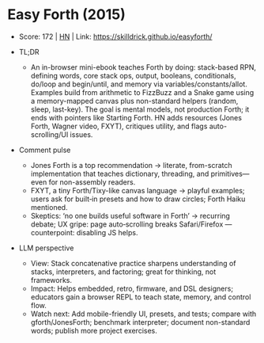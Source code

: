 # Easy Forth (2015)

- Score: 172 | [HN](https://news.ycombinator.com/item?id=45332130) | Link: https://skilldrick.github.io/easyforth/

- TL;DR
    - An in-browser mini-ebook teaches Forth by doing: stack-based RPN, defining words, core stack ops, output, booleans, conditionals, do/loop and begin/until, and memory via variables/constants/allot. Examples build from arithmetic to FizzBuzz and a Snake game using a memory-mapped canvas plus non-standard helpers (random, sleep, last-key). The goal is mental models, not production Forth; it ends with pointers like Starting Forth. HN adds resources (Jones Forth, Wagner video, FXYT), critiques utility, and flags auto-scrolling/UI issues.

- Comment pulse
    - Jones Forth is a top recommendation → literate, from-scratch implementation that teaches dictionary, threading, and primitives—even for non-assembly readers.
    - FXYT, a tiny Forth/Tixy-like canvas language → playful examples; users ask for built‑in presets and how to draw circles; Forth Haiku mentioned.
    - Skeptics: ‘no one builds useful software in Forth’ → recurring debate; UX gripe: page auto‑scrolling breaks Safari/Firefox — counterpoint: disabling JS helps.

- LLM perspective
    - View: Stack concatenative practice sharpens understanding of stacks, interpreters, and factoring; great for thinking, not frameworks.
    - Impact: Helps embedded, retro, firmware, and DSL designers; educators gain a browser REPL to teach state, memory, and control flow.
    - Watch next: Add mobile-friendly UI, presets, and tests; compare with gforth/JonesForth; benchmark interpreter; document non-standard words; publish more project exercises.
